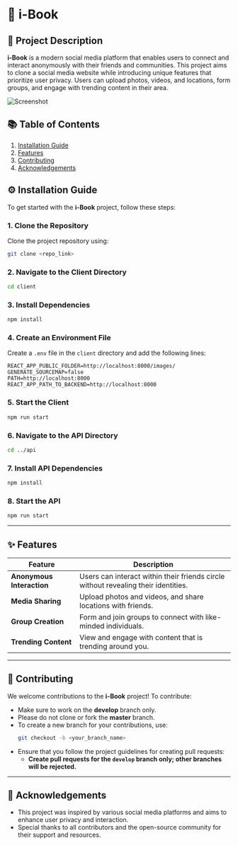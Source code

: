 # 📖 i-Book

## 📜 Project Description

**i-Book** is a modern social media platform that enables users to connect and interact anonymously with their friends and communities. This project aims to clone a social media website while introducing unique features that prioritize user privacy. Users can upload photos, videos, and locations, form groups, and engage with trending content in their area.

![Screenshot](https://user-images.githubusercontent.com/78680046/197323291-7bbfd05b-1398-4ff4-8a1b-e4dbb4bbf823.png)

## 📚 Table of Contents

1. [Installation Guide](#installation-guide)
2. [Features](#features)
3. [Contributing](#contributing)
4. [Acknowledgements](#acknowledgements)

## ⚙️ Installation Guide

To get started with the **i-Book** project, follow these steps:

### 1. Clone the Repository
Clone the project repository using:
```bash
git clone <repo_link>
```

### 2. Navigate to the Client Directory
```bash
cd client
```

### 3. Install Dependencies
```bash
npm install
```

### 4. Create an Environment File
Create a `.env` file in the `client` directory and add the following lines:
```env
REACT_APP_PUBLIC_FOLDER=http://localhost:8000/images/
GENERATE_SOURCEMAP=false
PATH=http://localhost:8000
REACT_APP_PATH_TO_BACKEND=http://localhost:8000
```

### 5. Start the Client
```bash
npm run start
```

### 6. Navigate to the API Directory
```bash
cd ../api
```

### 7. Install API Dependencies
```bash
npm install
```

### 8. Start the API
```bash
npm run start
```

---

## ✨ Features

| Feature               | Description                                          |
|----------------------|------------------------------------------------------|
| **Anonymous Interaction** | Users can interact within their friends circle without revealing their identities. |
| **Media Sharing**        | Upload photos and videos, and share locations with friends. |
| **Group Creation**       | Form and join groups to connect with like-minded individuals. |
| **Trending Content**     | View and engage with content that is trending around you. |

---

## 🤝 Contributing

We welcome contributions to the **i-Book** project! To contribute:

- Make sure to work on the **develop** branch only.
- Please do not clone or fork the **master** branch.
- To create a new branch for your contributions, use:
  ```bash
  git checkout -b <your_branch_name>
  ```
- Ensure that you follow the project guidelines for creating pull requests:
  - **Create pull requests for the `develop` branch only; other branches will be rejected.**

---

## 🙏 Acknowledgements

- This project was inspired by various social media platforms and aims to enhance user privacy and interaction.
- Special thanks to all contributors and the open-source community for their support and resources.
